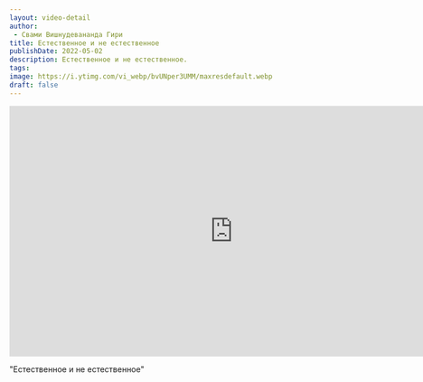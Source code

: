 ```yaml
---
layout: video-detail
author:
 - Свами Вишнудевананда Гири
title: Естественное и не естественное
publishDate: 2022-05-02
description: Естественное и не естественное. 
tags: 
image: https://i.ytimg.com/vi_webp/bvUNper3UMM/maxresdefault.webp
draft: false
---
```


<iframe width="790" height="444" src="https://www.youtube.com/embed/bvUNper3UMM" frameborder="0" allowfullscreen=""></iframe> 

  "Естественное и не естественное"

  

 